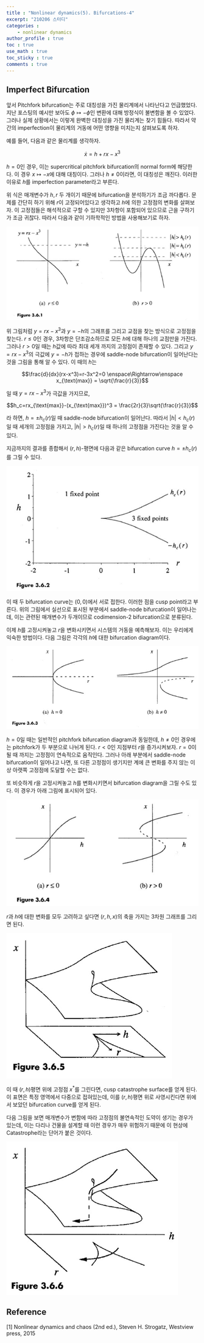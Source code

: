 ```yaml
---
title : "Nonlinear dynamics(5). Bifurcations-4"
excerpt: "210206 스터디"
categories :
    - nonlinear dynamics
author_profile : true
toc : true
use_math : true
toc_sticky : true
comments : true
---
```


## Imperfect Bifurcation

앞서 Pitchfork bifurcation는 주로 대칭성을 가진 물리계에서 나타난다고 언급했었다. 지난 포스팅의 예시만 보아도 $\phi \mapsto -\phi$인 변환에 대해 방정식이 불변함을 볼 수 있었다. 그러나 실제 상황에서는 이렇게 완벽한 대칭성을 가진 물리계는 찾기 힘들다. 따라서 약간의 imperfection이 물리계의 거동에 어떤 영향을 미치는지 살펴보도록 하자.

예를 들어, 다음과 같은 물리계를 생각하자.

$$\dot{x} = h+rx-x^3$$

$h=0$인 경우, 이는 supercritical pitchfork bifurcation의 normal form에 해당한다. 이 경우 $x\mapsto -x$에 대해 대칭이다. 그러나 $h\neq0$이라면, 이 대칭성은 깨진다. 이러한 이유로 $h$를 imperfection parameter라고 부른다.

위 식은 매개변수가 $h,r$ 두 개이기 때문에 bifurcation을 분석하기가 조금 까다롭다. 문제를 간단히 하기 위해 $r$이 고정되어있다고 생각하고 $h$에 의한 고정점의 변화를 살펴보자. 이 고정점들은 해석적으로 구할 수 있지만 3차항이 포함되어 있으므로 근을 구하기가 조금 귀찮다. 따라서 다음과 같이 기하학적인 방법을 사용해보기로 하자.

![ex_screenshot](/assets/images/NLD/fig-3.6.1.jpg)

위 그림처럼 $y=rx-x^3$과 $y=-h$의 그래프를 그리고 교점을 찾는 방식으로 고정점을 찾는다. $r\le 0$인 경우, 3차항은 단조감소하므로 모든 $h$에 대해 하나의 교점만을 가진다. 그러나 $r>0$일 때는 $h$값에 따라 최대 세개 까지의 고정점이 존재할 수 있다. 그리고 $y=rx-x^3$의 극값에 $y=-h$가 접하는 경우에 saddle-node bifurcation이 일어난다는 것을 그림을 통해 알 수 있다. 이 때의 $h$는

$$\frac{d}{dx}(rx-x^3)=r-3x^2=0 \enspace\Rightarrow\enspace x_{\text{max}} = \sqrt{\frac{r}{3}}$$

일 때 $y=rx-x^3$가 극값을 가지므로,

$$h_c=rx_{\text{max}}-(x_{\text{max}})^3 = \frac{2r}{3}\sqrt{\frac{r}{3}}$$

라 하면, $h=\pm h_c(r)$일 때 saddle-node bifurcation이 일어난다. 따라서 $\vert h\vert <h_c(r)$일 때 세개의 고정점을 가지고, $\vert h\vert >h_c(r)$일 때 하나의 고정점을 가진다는 것을 알 수 있다.

지금까지의 결과를 종합해서 $(r,h)$-평면에 다음과 같은 bifurcation curve $h=\pm h_c(r)$를 그릴 수 있다.

![ex_screenshot](/assets/images/NLD/fig-3.6.2.jpg)

이 때 두 bifurcation curve는 $(0,0)$에서 서로 접한다. 이러한 점을 cusp point라고 부른다. 위의 그림에서 실선으로 표시된 부분에서 saddle-node bifurcation이 일어나는데, 이는 관련된 매개변수가 두개이므로 codimension-2 bifurcation으로 분류된다.

이제 $h$를 고정시켜놓고 $r$을 변화시키면서 시스템의 거동을 예측해보자. 이는 우리에게 익숙한 방법이다. 다음 그림은 각각의 $h$에 대한 bifurcation diagram이다.

![ex_screenshot](/assets/images/NLD/fig-3.6.3.jpg)

$h=0$일 때는 일반적인 pitchfork bifurcation diagram과 동일한데, $h\neq 0$인 경우에는 pitchfork가 두 부분으로 나뉘게 된다. $r<0$인 지점부터 $r$을 증가시켜보자. $r=0$이 될 때 까지는 고정점이 연속적으로 움직인다. 그러나 아래 부분에서 saddle-node bifurcation이 일어나고 나면, 또 다른 고정점이 생기지만 계에 큰 변화를 주지 않는 이상 아랫쪽 고정점에 도달할 수는 없다.

또 비슷하게 $r$을 고정시켜놓고 $h$를 변화시키면서 bifurcation diagram을 그릴 수도 있다. 이 경우가 아래 그림에 표시되어 있다.

![ex_screenshot](/assets/images/NLD/fig-3.6.4.jpg)

$r$과 $h$에 대한 변화를 모두 고려하고 싶다면 $(r,h,x)$의 축을 가지는 3차원 그래프를 그리면 된다.

![ex_screenshot](/assets/images/NLD/fig-3.6.5.jpg)

이 때 $(r,h)$평면 위에 고정점 $x^{\ast}$를 그린다면, cusp catastrophe surface를 얻게 된다. 이 표면은 특정 영역에서 다중으로 접혀있는데, 이를 $(r,h)$평면 위로 사영시킨다면 위에서 보았던 bifurcation curve를 얻게 된다.

다음 그림을 보면 매개변수가 변함에 따라 고정점의 불연속적인 도약이 생기는 경우가 있는데, 이는 다리나 건물을 설계할 때 이런 경우가 매우 위험하기 때문에 이 현상에 Catastrophe라는 단어가 붙은 것이다. 

![ex_screenshot](/assets/images/NLD/fig-3.6.6.jpg)







## Reference

[1] Nonlinear dynamics and chaos (2nd ed.), Steven H. Strogatz, Westview press, 2015